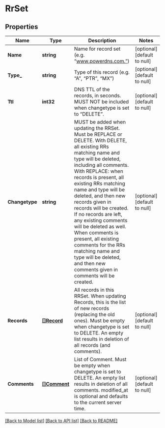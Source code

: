 # RrSet

## Properties
Name | Type | Description | Notes
------------ | ------------- | ------------- | -------------
**Name** | **string** | Name for record set (e.g. “www.powerdns.com.”) | [optional] [default to null]
**Type_** | **string** | Type of this record (e.g. “A”, “PTR”, “MX”) | [optional] [default to null]
**Ttl** | **int32** | DNS TTL of the records, in seconds. MUST NOT be included when changetype is set to “DELETE”. | [optional] [default to null]
**Changetype** | **string** | MUST be added when updating the RRSet. Must be REPLACE or DELETE. With DELETE, all existing RRs matching name and type will be deleted, including all comments. With REPLACE: when records is present, all existing RRs matching name and type will be deleted, and then new records given in records will be created. If no records are left, any existing comments will be deleted as well. When comments is present, all existing comments for the RRs matching name and type will be deleted, and then new comments given in comments will be created. | [optional] [default to null]
**Records** | [**[]Record**](Record.md) | All records in this RRSet. When updating Records, this is the list of new records (replacing the old ones). Must be empty when changetype is set to DELETE. An empty list results in deletion of all records (and comments). | [optional] [default to null]
**Comments** | [**[]Comment**](Comment.md) | List of Comment. Must be empty when changetype is set to DELETE. An empty list results in deletion of all comments. modified_at is optional and defaults to the current server time. | [optional] [default to null]

[[Back to Model list]](../README.md#documentation-for-models) [[Back to API list]](../README.md#documentation-for-api-endpoints) [[Back to README]](../README.md)


